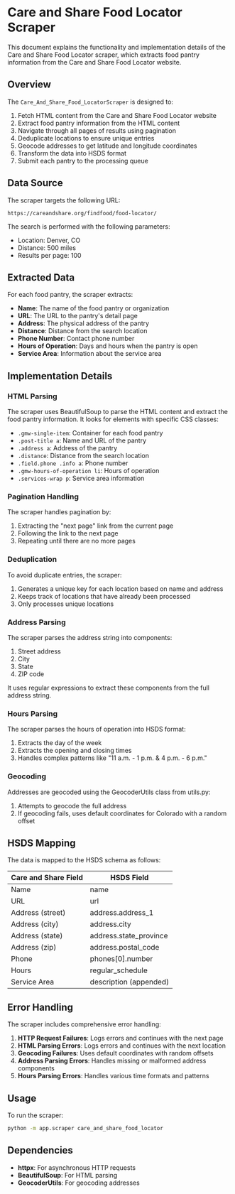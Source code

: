 # Care and Share Food Locator Scraper

This document explains the functionality and implementation details of the Care and Share Food Locator scraper, which extracts food pantry information from the Care and Share Food Locator website.

## Overview

The `Care_And_Share_Food_LocatorScraper` is designed to:

1. Fetch HTML content from the Care and Share Food Locator website
2. Extract food pantry information from the HTML content
3. Navigate through all pages of results using pagination
4. Deduplicate locations to ensure unique entries
5. Geocode addresses to get latitude and longitude coordinates
6. Transform the data into HSDS format
7. Submit each pantry to the processing queue

## Data Source

The scraper targets the following URL:
```
https://careandshare.org/findfood/food-locator/
```

The search is performed with the following parameters:
- Location: Denver, CO
- Distance: 500 miles
- Results per page: 100

## Extracted Data

For each food pantry, the scraper extracts:

- **Name**: The name of the food pantry or organization
- **URL**: The URL to the pantry's detail page
- **Address**: The physical address of the pantry
- **Distance**: Distance from the search location
- **Phone Number**: Contact phone number
- **Hours of Operation**: Days and hours when the pantry is open
- **Service Area**: Information about the service area

## Implementation Details

### HTML Parsing

The scraper uses BeautifulSoup to parse the HTML content and extract the food pantry information. It looks for elements with specific CSS classes:

- `.gmw-single-item`: Container for each food pantry
- `.post-title a`: Name and URL of the pantry
- `.address a`: Address of the pantry
- `.distance`: Distance from the search location
- `.field.phone .info a`: Phone number
- `.gmw-hours-of-operation li`: Hours of operation
- `.services-wrap p`: Service area information

### Pagination Handling

The scraper handles pagination by:

1. Extracting the "next page" link from the current page
2. Following the link to the next page
3. Repeating until there are no more pages

### Deduplication

To avoid duplicate entries, the scraper:

1. Generates a unique key for each location based on name and address
2. Keeps track of locations that have already been processed
3. Only processes unique locations

### Address Parsing

The scraper parses the address string into components:

1. Street address
2. City
3. State
4. ZIP code

It uses regular expressions to extract these components from the full address string.

### Hours Parsing

The scraper parses the hours of operation into HSDS format:

1. Extracts the day of the week
2. Extracts the opening and closing times
3. Handles complex patterns like "11 a.m. - 1 p.m. & 4 p.m. - 6 p.m."

### Geocoding

Addresses are geocoded using the GeocoderUtils class from utils.py:

1. Attempts to geocode the full address
2. If geocoding fails, uses default coordinates for Colorado with a random offset

## HSDS Mapping

The data is mapped to the HSDS schema as follows:

| Care and Share Field | HSDS Field                   |
|----------------------|------------------------------|
| Name                 | name                         |
| URL                  | url                          |
| Address (street)     | address.address_1            |
| Address (city)       | address.city                 |
| Address (state)      | address.state_province       |
| Address (zip)        | address.postal_code          |
| Phone                | phones[0].number             |
| Hours                | regular_schedule             |
| Service Area         | description (appended)       |

## Error Handling

The scraper includes comprehensive error handling:

1. **HTTP Request Failures**: Logs errors and continues with the next page
2. **HTML Parsing Errors**: Logs errors and continues with the next location
3. **Geocoding Failures**: Uses default coordinates with random offsets
4. **Address Parsing Errors**: Handles missing or malformed address components
5. **Hours Parsing Errors**: Handles various time formats and patterns

## Usage

To run the scraper:

```bash
python -m app.scraper care_and_share_food_locator
```

## Dependencies

- **httpx**: For asynchronous HTTP requests
- **BeautifulSoup**: For HTML parsing
- **GeocoderUtils**: For geocoding addresses
